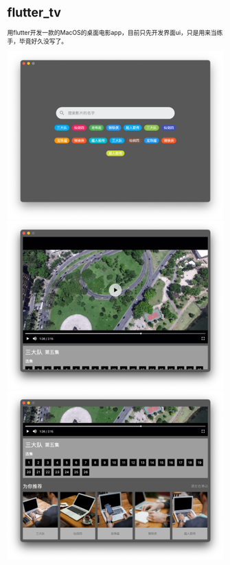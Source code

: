 # flutter_tv

用flutter开发一款的MacOS的桌面电影app，目前只先开发界面ui，只是用来当练手，毕竟好久没写了。

![](https://github.com/tiandi0228/flutter_tv/blob/dev/doc/home.png)
![](https://github.com/tiandi0228/flutter_tv/blob/dev/doc/detail.png)
![](https://github.com/tiandi0228/flutter_tv/blob/dev/doc/detail2.png)
